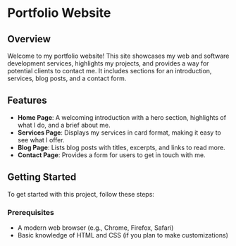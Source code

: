 # Portfolio Website

## Overview

Welcome to my portfolio website! This site showcases my web and software development services, highlights my projects, and provides a way for potential clients to contact me. It includes sections for an introduction, services, blog posts, and a contact form.

## Features

- **Home Page**: A welcoming introduction with a hero section, highlights of what I do, and a brief about me.
- **Services Page**: Displays my services in card format, making it easy to see what I offer.
- **Blog Page**: Lists blog posts with titles, excerpts, and links to read more.
- **Contact Page**: Provides a form for users to get in touch with me.

## Getting Started

To get started with this project, follow these steps:

### Prerequisites

- A modern web browser (e.g., Chrome, Firefox, Safari)
- Basic knowledge of HTML and CSS (if you plan to make customizations)
